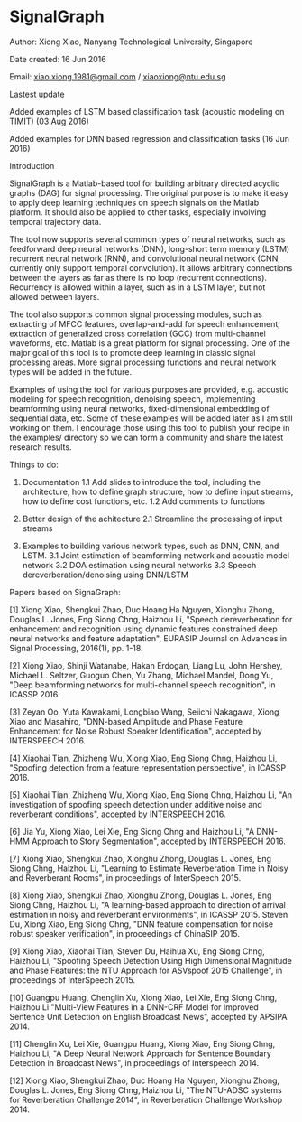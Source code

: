 # SignalGraph

Author: Xiong Xiao, Nanyang Technological University, Singapore

Date created: 16 Jun 2016

Email: xiao.xiong.1981@gmail.com / xiaoxiong@ntu.edu.sg

Lastest update

Added examples of LSTM based classification task (acoustic modeling on TIMIT) (03 Aug 2016)

Added examples for DNN based regression and classification tasks (16 Jun 2016)


Introduction

SignalGraph is a Matlab-based tool for building arbitrary directed acyclic graphs (DAG) for signal processing. The original purpose is to make it easy to apply deep learning techniques on speech signals on the Matlab platform. It should also be applied to other tasks, especially involving temporal trajectory data. 

The tool now supports several common types of neural networks, such as feedforward deep neural networks (DNN), long-short term memory (LSTM) recurrent neural network (RNN), and convolutional neural network (CNN, currently only support temporal convolution). It allows arbitrary connections between the layers as far as there is no loop (recurrent connections). Recurrency is allowed within a layer, such as in a LSTM layer, but not allowed between layers. 

The tool also supports common signal processing modules, such as extracting of MFCC features, overlap-and-add for speech enhancement, extraction of generalized cross correlation (GCC) from multi-channel waveforms, etc. Matlab is a great platform for signal processing. One of the major goal of this tool is to promote deep learning in classic signal processing areas. More signal processing functions and neural network types will be added in the future. 

Examples of using the tool for various purposes are provided, e.g. acoustic modeling for speech recognition, denoising speech, implementing beamforming using neural networks, fixed-dimensional embedding of sequential data, etc. Some of these examples will be added later as I am still working on them. I encourage those using this tool to publish your recipe in the examples/ directory so we can form a community and share the latest research results. 

Things to do:

1. Documentation
1.1 Add slides to introduce the tool, including the architecture, how to define graph structure, how to define input streams, how to define cost functions, etc. 
1.2 Add comments to functions

2. Better design of the achitecture
2.1 Streamline the processing of input streams

3. Examples to building various network types, such as DNN, CNN, and LSTM. 
3.1 Joint estimation of beamforming network and acoustic model network
3.2 DOA estimation using neural networks
3.3 Speech dereverberation/denoising using DNN/LSTM

Papers based on SignaGraph:

[1] Xiong Xiao, Shengkui Zhao, Duc Hoang Ha Nguyen, Xionghu Zhong, Douglas L. Jones, Eng Siong Chng, Haizhou Li, "Speech dereverberation for enhancement and recognition using dynamic features constrained deep neural networks and feature adaptation", EURASIP Journal on Advances in Signal Processing, 2016(1), pp. 1-18. 

[2] Xiong Xiao, Shinji Watanabe, Hakan Erdogan, Liang Lu, John Hershey, Michael L. Seltzer, Guoguo Chen, Yu Zhang, Michael Mandel, Dong Yu, "Deep beamforming networks for multi-channel speech recognition", in ICASSP 2016.

[3] Zeyan Oo, Yuta Kawakami, Longbiao Wang, Seiichi Nakagawa, Xiong Xiao and Masahiro, "DNN-based Amplitude and Phase Feature Enhancement for Noise Robust Speaker Identification", accepted by INTERSPEECH 2016. 

[4] Xiaohai Tian, Zhizheng Wu, Xiong Xiao, Eng Siong Chng, Haizhou Li, "Spoofing detection from a feature representation perspective", in ICASSP 2016.

[5] Xiaohai Tian, Zhizheng Wu, Xiong Xiao, Eng Siong Chng, Haizhou Li, "An investigation of spoofing speech detection under additive noise and reverberant conditions", accepted by INTERSPEECH 2016. 

[6] Jia Yu, Xiong Xiao, Lei Xie, Eng Siong Chng and Haizhou Li, "A DNN-HMM Approach to Story Segmentation", accepted by INTERSPEECH 2016. 

[7] Xiong Xiao, Shengkui Zhao, Xionghu Zhong, Douglas L. Jones, Eng Siong Chng, Haizhou Li, "Learning to Estimate Reverberation Time in Noisy and Reverberant Rooms", in proceedings of InterSpeech 2015.

[8] Xiong Xiao, Shengkui Zhao, Xionghu Zhong, Douglas L. Jones, Eng Siong Chng, Haizhou Li, "A learning-based approach to direction of arrival estimation in noisy and reverberant environments", in ICASSP 2015.
Steven Du, Xiong Xiao, Eng Siong Chng, "DNN feature compensation for noise robust speaker verification", in proceedings of ChinaSIP 2015. 

[9] Xiong Xiao, Xiaohai Tian, Steven Du, Haihua Xu, Eng Siong Chng, Haizhou Li, "Spoofing Speech Detection Using High Dimensional Magnitude and Phase Features: the NTU Approach for ASVspoof 2015 Challenge", in proceedings of InterSpeech 2015. 

[10] Guangpu Huang, Chenglin Xu, Xiong Xiao, Lei Xie, Eng Siong Chng, Haizhou Li "Multi-View Features in a DNN-CRF Model for Improved Sentence Unit Detection on English Broadcast News”, accepted by APSIPA 2014.

[11] Chenglin Xu, Lei Xie, Guangpu Huang, Xiong Xiao, Eng Siong Chng, Haizhou Li, "A Deep Neural Network Approach for Sentence Boundary Detection in Broadcast News", in proceedings of Interspeech 2014.

[12] Xiong Xiao, Shengkui Zhao, Duc Hoang Ha Nguyen, Xionghu Zhong, Douglas L. Jones, Eng Siong Chng, Haizhou Li, "The NTU-ADSC systems for Reverberation Challenge 2014", in Reverberation Challenge Workshop 2014.
